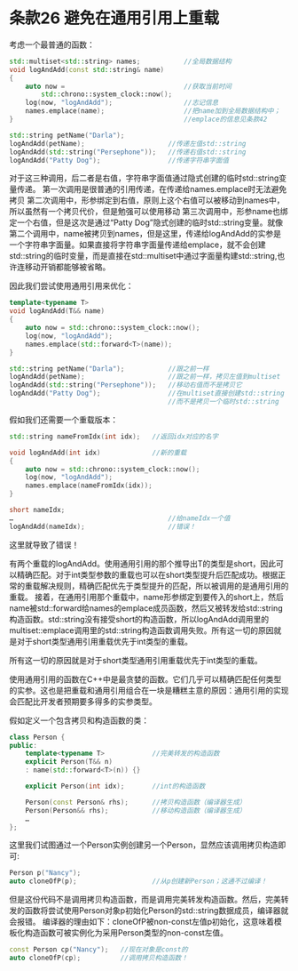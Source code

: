 # 条款26 避免在通用引用上重载

考虑一个最普通的函数：

```cpp
std::multiset<std::string> names;           //全局数据结构
void logAndAdd(const std::string& name)
{
    auto now =                              //获取当前时间
        std::chrono::system_clock::now();
    log(now, "logAndAdd");                  //志记信息
    names.emplace(name);                    //把name加到全局数据结构中；
}                                           //emplace的信息见条款42

std::string petName("Darla");
logAndAdd(petName);                     //传递左值std::string
logAndAdd(std::string("Persephone"));	//传递右值std::string
logAndAdd("Patty Dog");                 //传递字符串字面值
```

对于这三种调用，后二者是右值，字符串字面值通过隐式创建的临时std::string变量传递。
第一次调用是很普通的引用传递，在传递给names.emplace时无法避免拷贝
第二次调用中，形参绑定到右值，原则上这个右值可以被移动到names中，所以虽然有一个拷贝代价，但是勉强可以使用移动
第三次调用中，形参name也绑定一个右值，但是这次是通过“Patty Dog”隐式创建的临时std::string变量。就像第二个调用中，name被拷贝到names，但是这里，传递给logAndAdd的实参是一个字符串字面量。如果直接将字符串字面量传递给emplace，就不会创建std::string的临时变量，而是直接在std::multiset中通过字面量构建std::string,也许连移动开销都能够被省略。

因此我们尝试使用通用引用来优化：

```cpp
template<typename T>
void logAndAdd(T&& name)
{
    auto now = std::chrono::system_clock::now();
    log(now, "logAndAdd");
    names.emplace(std::forward<T>(name));
}

std::string petName("Darla");           //跟之前一样
logAndAdd(petName);                     //跟之前一样，拷贝左值到multiset
logAndAdd(std::string("Persephone"));   //移动右值而不是拷贝它
logAndAdd("Patty Dog");                 //在multiset直接创建std::string
                                        //而不是拷贝一个临时std::string
```

假如我们还需要一个重载版本：

```cpp
std::string nameFromIdx(int idx);   //返回idx对应的名字

void logAndAdd(int idx)             //新的重载
{
    auto now = std::chrono::system_clock::now();
    log(now, "logAndAdd");
    names.emplace(nameFromIdx(idx));
}

short nameIdx;
…                                       //给nameIdx一个值
logAndAdd(nameIdx);                     //错误！
```

这里就导致了错误！

有两个重载的logAndAdd。使用通用引用的那个推导出T的类型是short，因此可以精确匹配。对于int类型参数的重载也可以在short类型提升后匹配成功。根据正常的重载解决规则，精确匹配优先于类型提升的匹配，所以被调用的是通用引用的重载。
接着，在通用引用那个重载中，name形参绑定到要传入的short上，然后name被std::forward给names的emplace成员函数，然后又被转发给std::string构造函数。std::string没有接受short的构造函数，所以logAndAdd调用里的multiset::emplace调用里的std::string构造函数调用失败。所有这一切的原因就是对于short类型通用引用重载优先于int类型的重载。

所有这一切的原因就是对于short类型通用引用重载优先于int类型的重载。

使用通用引用的函数在C++中是最贪婪的函数。它们几乎可以精确匹配任何类型的实参。这也是把重载和通用引用组合在一块是糟糕主意的原因：通用引用的实现会匹配比开发者预期要多得多的实参类型。

假如定义一个包含拷贝和构造函数的类：

```cpp
class Person {
public:
    template<typename T>            //完美转发的构造函数
    explicit Person(T&& n)
    : name(std::forward<T>(n)) {}

    explicit Person(int idx);       //int的构造函数

    Person(const Person& rhs);      //拷贝构造函数（编译器生成）
    Person(Person&& rhs);           //移动构造函数（编译器生成）
    …
};
```

这里我们试图通过一个Person实例创建另一个Person，显然应该调用拷贝构造即可:

```cpp
Person p("Nancy"); 
auto cloneOfP(p);                   //从p创建新Person；这通不过编译！
```

但是这份代码不是调用拷贝构造函数，而是调用完美转发构造函数。然后，完美转发的函数将尝试使用Person对象p初始化Person的std::string数据成员，编译器就会报错。
编译器的理由如下：cloneOfP被non-const左值p初始化，这意味着模板化构造函数可被实例化为采用Person类型的non-const左值。

```cpp
const Person cp("Nancy");   //现在对象是const的
auto cloneOfP(cp);          //调用拷贝构造函数！
```
